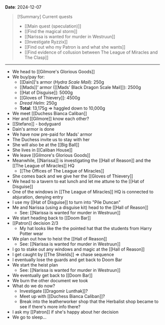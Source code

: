 **Date**: 2024-12-07

> [!Summary] Current quests
> - [[Main quest (speculation)]]
> - [[Find the magical storm]]
> - [[Narissa is wanted for murder in Westruun]]
> - [[Investigate Ryzzix]]
> - [[Find out who my Patron is and what she wants]]
> - [[Find evidence of collusion between The League of Miracles and The Clasp]]

---
- We head to [[Gilmore's Glorious Goods]]
- We buy/pay for:
	- [[Dain]]'s armor (*Hydra Scale Mail*): 250g
	- [[Mads]]' armor ([[Mads' Black Dragon Scale Mail]]): 2500g 
	- [[Hat of Disguise]]: 5000g
	- [[Gloves of Thievery]]: 4500g
	- *Dread Helm*: 250g
	- **Total**: 13,175g => haggled down to 10,000g
- We meet [[Duchess Bianca Caliban]]
- Her and [[Gilmore]] know each other?
- [[Stefano]] - bodyguard
- Dain's armor is done
- We have now pre-paid for Mads' armor
- The Duchess invite us to stay with her
- She will also be at the [[Big Ball]]
- She lives in [[Caliban House]]
- We leave [[Gilmore's Glorious Goods]]
- Meanwhile, [[Narissa]] is investigating the [[Hall of Reason]] and the [[The League of Miracles]] HQ
	- [[The Offices of The League of Miracles]]
- She comes back and we give her the [[Gloves of Thievery]]
- We head to a tavern to eat lunch and let me attune to the [[Hat of Disguise]]
- One of the windows in [[The League of Miracles]] HQ is connected to abjuration, denying entry
- I use my [[Hat of Disguise]] to turn into "Pile Duncan"
- Me and Narissa (using a disguise kit) head to the [[Hall of Reason]]
	- See: [[Narissa is wanted for murder in Westruun]]
- We start heading back to [[Doom Bar]]
- [[Patron]] decision 2/3
	- My hat looks like the the pointed hat that the students from Harry Potter wear
- We plan out how to heist the [[Hall of Reason]]
	- See: [[Narissa is wanted for murder in Westruun]]
- I go to stake out any windows and magic at the [[Hall of Reason]]
- I get caught by [[The Shields]] => chase sequence
- I eventually lose the guards and get back to Doom Bar
- We start the heist plan
	- See: [[Narissa is wanted for murder in Westruun]]
- We eventually get back to [[Doom Bar]]
- We burn the other document we took
- What do we do now?
	- Investigate [[Dragomir Lunthak]]?
	- Meet up with [[Duchess Bianca Caliban]]?
	- Break into the leatherworker shop that the Herbalist shop became to see if there's more info there?
- I ask my [[Patron]] if she's happy about her decision
- We go to sleep...